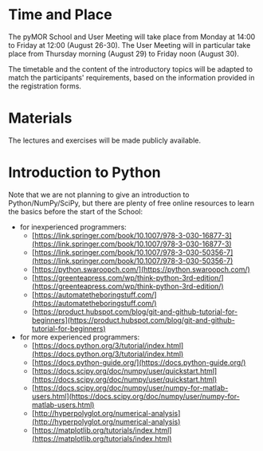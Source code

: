 <!--
.. title: Program
.. slug: program
.. type: text
.. pagekind: front_page
-->

# Time and Place

The pyMOR School and User Meeting will take place
from Monday at 14:00 to Friday at 12:00 (August 26-30).
The User Meeting will in particular take place from
Thursday morning (August 29) to Friday noon (August 30).

The timetable and the content of the introductory topics
will be adapted to match the participants' requirements,
based on the information provided in the registration forms.

# Materials

The lectures and exercises will be made publicly available.

# Introduction to Python

Note that we are not planning to give an introduction to Python/NumPy/SciPy,
but there are plenty of free online resources to learn the basics before the
start of the School:

- for inexperienced programmers:
    - [https://link.springer.com/book/10.1007/978-3-030-16877-3](https://link.springer.com/book/10.1007/978-3-030-16877-3)
    - [https://link.springer.com/book/10.1007/978-3-030-50356-7](https://link.springer.com/book/10.1007/978-3-030-50356-7)
    - [https://python.swaroopch.com/](https://python.swaroopch.com/)
    - [https://greenteapress.com/wp/think-python-3rd-edition/](https://greenteapress.com/wp/think-python-3rd-edition/)
    - [https://automatetheboringstuff.com/](https://automatetheboringstuff.com/)
    - [https://product.hubspot.com/blog/git-and-github-tutorial-for-beginners](https://product.hubspot.com/blog/git-and-github-tutorial-for-beginners)
- for more experienced programmers:
    - [https://docs.python.org/3/tutorial/index.html](https://docs.python.org/3/tutorial/index.html)
    - [https://docs.python-guide.org/](https://docs.python-guide.org/)
    - [https://docs.scipy.org/doc/numpy/user/quickstart.html](https://docs.scipy.org/doc/numpy/user/quickstart.html)
    - [https://docs.scipy.org/doc/numpy/user/numpy-for-matlab-users.html](https://docs.scipy.org/doc/numpy/user/numpy-for-matlab-users.html)
    - [http://hyperpolyglot.org/numerical-analysis](http://hyperpolyglot.org/numerical-analysis)
    - [https://matplotlib.org/tutorials/index.html](https://matplotlib.org/tutorials/index.html)

